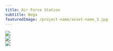 ```yaml
---
title: Air Force Station
subtitle: Wega
featuredImage: /project-name/asset-name_3.jpg
---
```


<div class="row">
  <div class="col-6">
    <img src="/project-name/asset-name_2.jpg">
  </div>
  <div class="col-6">
    <img src="/project-name/asset-name_1.jpg">
  </div>
</div>

<div class="row">
  <div class="col-8">
    <img src="/project-name/asset-name_1.jpg">
  </div>
</div>
